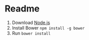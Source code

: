 # Readme
1. Download [Node.js](http://nodejs.org)
2. Install Bower `npm install -g bower`
3. Run `bower install`